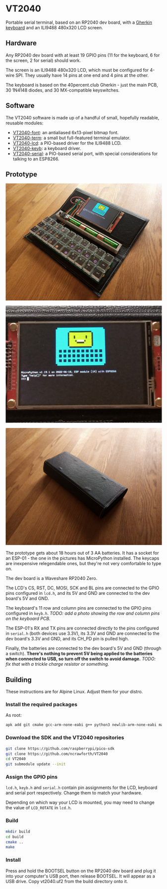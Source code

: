 # VT2040
Portable serial terminal, based on an RP2040 dev board, with a [Gherkin keyboard](https://www.40percent.club/2016/11/gherkin.html) and an ILI9488 480x320 LCD screen.

## Hardware

Any RP2040 dev board with at least 19 GPIO pins (11 for the keyboard, 6 for the screen, 2 for serial) should work.

The screen is an ILI9488 480x320 LCD, which must be configured for 4-wire SPI. They usually have 14 pins at one end and 4 pins at the other.

The keyboard is based on the 40percent.club Gherkin - just the main PCB, 30 1N4148 diodes, and 30 MX-compatible keyswitches.

## Software

The VT2040 software is made up of a handful of small, hopefully readable, reusable modules:

* [VT2040-font](https://github.com/ncrawforth/VT2040-font): an antialiased 6x13-pixel bitmap font.
* [VT2040-term](https://github.com/ncrawforth/VT2040-term): a small but full-featured terminal emulator.
* [VT2040-lcd](https://github.com/ncrawforth/VT2040-lcd): a PIO-based driver for the ILI9488 LCD.
* [VT2040-keyb](https://github.com/ncrawforth/VT2040-keyb): a keyboard driver.
* [VT2040-serial](https://github.com/ncrawforth/VT2040-serial): a PIO-based serial port, with special considerations for talking to an ESP8266.

## Prototype

![Prototype](photos/1.jpg)

![Prototype](photos/2.jpg)

![Prototype](photos/3.jpg)

The prototype gets about 18 hours out of 3 AA batteries. It has a socket for an ESP-01 - the one in the pictures has MicroPython installed. The keycaps are inexpensive relegendable ones, but they're not very comfortable to type on.

The dev board is a Waveshare RP2040 Zero.

The LCD's CS, RST, DC, MOSI, SCK and BL pins are connected to the GPIO pins configured in ``lcd.h``, and its 5V and GND are connected to the dev board's 5V and GND.

The keyboard's 11 row and column pins are connected to the GPIO pins configured in ``keyb.h``. *TODO: add a photo showing the row and column pins on the keyboard PCB.*

The ESP-01's RX and TX pins are connected directly to the pins configured in ``serial.h`` (both devices use 3.3V), its 3.3V and GND are connected to the dev board's 3.3V and GND, and its CH_PD pin is pulled high.

Finally, the batteries are connected to the dev board's 5V and GND (through a switch). **There's nothing to prevent 5V being applied to the batteries when connected to USB, so turn off the switch to avoid damage.** *TODO: fix that with a trickle charge resistor or something.*

## Building

These instructions are for Alpine Linux. Adjust them for your distro.

### Install the required packages
As root:
```sh
apk add git cmake gcc-arm-none-eabi g++ python3 newlib-arm-none-eabi make
```

### Download the SDK and the VT2040 repositories
```sh
git clone https://github.com/raspberrypi/pico-sdk
git clone https://github.com/ncrawforth/VT2040
cd VT2040
git submodule update --init
```

### Assign the GPIO pins
``lcd.h``, ``keyb.h`` and ``serial.h`` contain pin assignments for the LCD, keyboard and serial port respectively. Change them to match your hardware.

Depending on which way your LCD is mounted, you may need to change the value of ``LCD_ROTATE`` in ``lcd.h``.

### Build
```sh
mkdir build
cd build
cmake ..
make
```

### Install
Press and hold the BOOTSEL button on the RP2040 dev board and plug it into your computer's USB port, then release BOOTSEL. It will appear as a USB drive. Copy vt2040.uf2 from the build directory onto it.

